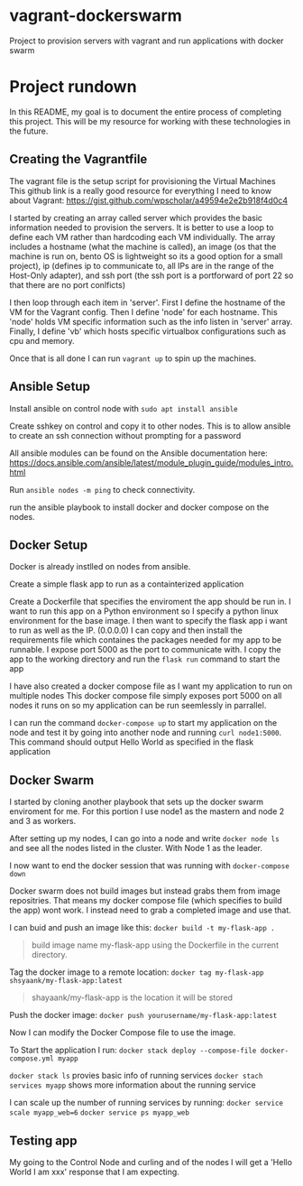 # vagrant-dockerswarm
Project to provision servers with vagrant and run applications with docker swarm

# Project rundown
In this README, my goal is to document the entire process of completing this project. This will be my resource for working with these technologies in the future.

## Creating the Vagrantfile
The vagrant file is the setup script for provisioning the Virtual Machines
This github link is a really good resource for everything I need to know about Vagrant: https://gist.github.com/wpscholar/a49594e2e2b918f4d0c4

I started by creating an array called server which provides the basic information needed to provision the servers. It is better to use a loop to define each VM rather than hardcoding each VM individually.
The array includes a hostname (what the machine is called), an image (os that the machine is run on, bento OS is lightweight so its a good option for a small project), ip (defines ip to communicate to, all IPs are in the range of the Host-Only adapter), and ssh port (the ssh port is a portforward of port 22 so that there are no port conlficts)

I then loop through each item in 'server'. First I define the hostname of the VM for the Vagrant config. Then I define 'node' for each hostname. This 'node' holds VM specific information such as the info listen in 'server' array. Finally, I define 'vb' which hosts specific virtualbox configurations such as cpu and memory.

Once that is all done I can run ```vagrant up``` to spin up the machines.

## Ansible Setup
Install ansible on control node with ```sudo apt install ansible```

Create sshkey on control and copy it to other nodes. This is to allow ansible to create an ssh connection without prompting for a password

All ansible modules can be found on the Ansible documentation here: https://docs.ansible.com/ansible/latest/module_plugin_guide/modules_intro.html

Run ```ansible nodes -m ping``` to check connectivity.

run the ansible playbook to install docker and docker compose on the nodes.

## Docker Setup
Docker is already instlled on nodes from ansible.

Create a simple flask app to run as a containterized application

Create a Dockerfile that specifies the enviroment the app should be run in.
I want to run this app on a Python environment so I specify a python linux environment for the base image.
I then want to specify the flask app i want to run as well as the IP. (0.0.0.0)
I can copy and then install the requirements file which containes the packages needed for my app to be runnable.
I expose port 5000 as the port to communicate with.
I copy the app to the working directory and run the ```flask run``` command to start the app

I have also created a docker compose file as I want my application to run on multiple nodes
This docker compose file simply exposes port 5000 on all nodes it runs on so my application can be run seemlessly in parrallel.

I can run the command ```docker-compose up``` to start my application on the node and test it by going into another node and running ```curl node1:5000```. This command should output Hello World as specified in the flask application

## Docker Swarm
I started by cloning another playbook that sets up the docker swarm enviroment for me.
For this portion I use node1 as the mastern and node 2 and 3 as workers.

After setting up my nodes, I can go into a node and write ```docker node ls``` and see all the nodes listed in the cluster. With Node 1 as the leader.

I now want to end the docker session that was running with ```docker-compose down```

Docker swarm does not build images but instead grabs them from image repositries. That means my docker compose file (which specifies to build the app) wont work. I instead need to grab a completed image and use that. 

I can buid and push an image like this:
```docker build -t my-flask-app .```
 > build image name my-flask-app using the Dockerfile in the current directory.

Tag the docker image to a remote location: 
```docker tag my-flask-app shsyaank/my-flask-app:latest```
 > shayaank/my-flask-app is the location it will be stored

Push the docker image:
```docker push yourusername/my-flask-app:latest```

Now I can modify the Docker Compose file to use the image.

To Start the application I run:
```docker stack deploy --compose-file docker-compose.yml myapp```

```docker stack ls``` provies basic info of running services
```docker stach services myapp``` shows more information about the running service

I can scale up the number of running services by running:
```docker service scale myapp_web=6```
```docker service ps myapp_web```

## Testing app

My going to the Control Node and curling and of the nodes I will get a 'Hello World I am xxx' response that I am expecting.
